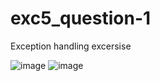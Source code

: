 # exc5_question-1
Exception handling excersise

![image](https://github.com/nasi-ai/exc5_question-1/assets/138897558/6ecdeaea-9b11-45d8-abb0-da800491addb)
![image](https://github.com/nasi-ai/exc5_question-1/assets/138897558/5aafb5da-2f6b-4d84-af41-49a405856c62)


